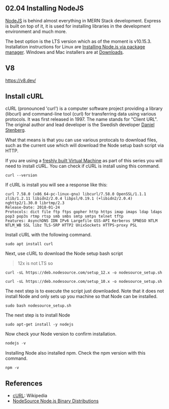 ## 02.04 Installing NodeJS

[NodeJS](https://nodejs.org) is behind almost everything in MERN Stack development. Express is built on top of it, it is used for installing libraries in the development environment and much more.

The best option is the LTS version which as of the moment is v10.15.3. Installation instructions for Linux are [Installing Node.js via package manager](https://nodejs.org/en/download/package-manager/). Windows and Mac installers are at [Downloads](https://nodejs.org/en/download/).

## V8
https://v8.dev/


## Install cURL
cURL (pronounced 'curl') is a computer software project providing a library (libcurl) and command-line tool (curl) for transferring data using various protocols. It was first released in 1997. The name stands for "Client URL". The original author and lead developer is the Swedish developer [Daniel Stenberg](https://en.wikipedia.org/wiki/Daniel_Stenberg).

What that means is that you can use various protocals to download files, such as the current use which will download the Node setup bash script via HTTP.

If you are using a [freshly built Virtual Machine](https://klequis.io/ubuntu-vm-virtualbox/) as part of this series you will need to install cURL. You can check if cURL is install using this command.

```console
curl --version
```

If cURL is install you will see a response like this:
```console
curl 7.58.0 (x86_64-pc-linux-gnu) libcurl/7.58.0 OpenSSL/1.1.1 zlib/1.2.11 libidn2/2.0.4 libpsl/0.19.1 (+libidn2/2.0.4) nghttp2/1.30.0 librtmp/2.3
Release-Date: 2018-01-24
Protocols: dict file ftp ftps gopher http https imap imaps ldap ldaps pop3 pop3s rtmp rtsp smb smbs smtp smtps telnet tftp
Features: AsynchDNS IDN IPv6 Largefile GSS-API Kerberos SPNEGO NTLM NTLM_WB SSL libz TLS-SRP HTTP2 UnixSockets HTTPS-proxy PSL
```


Install cURL with the following command.

```console
sudo apt install curl
```

Next, use cURL to download the Node setup bash script

> 12x is not LTS so

```console
curl -sL https://deb.nodesource.com/setup_12.x -o nodesource_setup.sh
```

```console
curl -sL https://deb.nodesource.com/setup_10.x -o nodesource_setup.sh
```

The next step is to execute the script just downloaded. Note that it does not install Node and only sets up you machine so that Node can be installed.

```console
sudo bash nodesource_setup.sh
```

The next step is to install Node

```console
sudo apt-get install -y nodejs
```

Now check your Node version to confirm installation.

```js
nodejs -v
```

Installing Node also installed npm. Check the npm version with this command.

```console
npm -v
```

## References

- [cURL](https://en.wikipedia.org/wiki/CURL): Wikipedia
- [NodeSource Node.js Binary Distributions](https://github.com/nodesource/distributions/blob/master/README.md)
